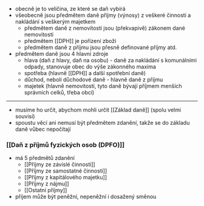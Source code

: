 - obecně je to veličina, ze které se daň vybírá
- všeobecně jsou předmětem daně příjmy (výnosy) z veškeré činnosti a nakládání s veškerým majetkem
	- předmětem daně z nemovitosti jsou (překvapivě) zákonem dané nemovitosti
	- předmětem [[DPH]] je pořízení zboží
	- předmětem daně z příjmu jsou přesně definované příjmy atd.
- předmětem daně jsou 4 hlavní zdroje
	- hlava (daň z hlavy, daň na osobu) - daně za nakládání s komunálními odpady, stanovuje obec do výše zákonného maxima
	- spotřeba (hlavně [[DPH]] a další spotřební daně)
	- důchod, neboli důchodové daně - hlavně daně z příjmu
	- majetek (hlavně nemovitosti, tyto daně bývají příjmem menších správních celků, třeba obcí)
---
- musíme ho určit, abychom mohli určit [[Základ daně]] (spolu velmi souvisí)
- spoustu věcí ani nemusí být předmětem zdanění, takže se do základu daně vůbec nepočítají

### [[Daň z příjmů fyzických osob (DPFO)]]
- má 5 předmětů zdanění
	- [[Příjmy ze závislé činnosti]]
	- [[Příjmy ze samostatné činnosti]]
	- [[Příjmy z kapitálového majetku]]
	- [[Příjmy z nájmu]]
	- [[Ostatní příjmy]]
- příjem může být peněžní, nepeněžní i dosažený směnou